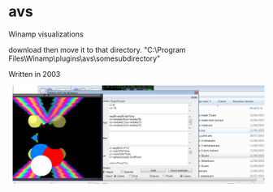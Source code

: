 # avs
Winamp visualizations

download then move it to that directory.
"C:\Program Files\Winamp\plugins\avs\somesubdirectory"


Written in 2003

 ![avs](https://github.com/Zizwar/avs/blob/main/avs.png?raw=true)
